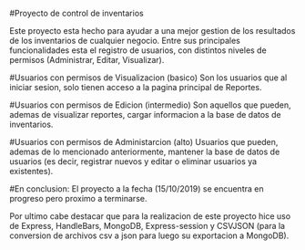 #Proyecto de control de inventarios

Este proyecto esta hecho para ayudar a una mejor gestion de los resultados de los inventarios de cualquier negocio.
Entre sus principales funcionalidades esta el registro de usuarios, con distintos niveles de permisos (Administrar, Editar, Visualizar).

#Usuarios con permisos de Visualizacion (basico)
Son los usuarios que al iniciar sesion, solo tienen acceso a la pagina principal de Reportes.

#Usuarios con permisos de Edicion (intermedio)
Son aquellos que pueden, ademas de visualizar reportes, cargar informacion a la base de datos de inventarios.

#Usuarios con permisos de Administarcion (alto)
Usuarios que pueden, ademas de lo mencionado anteriormente, mantener la base de datos de usuarios (es decir, registrar nuevos y editar o eliminar usuarios ya existentes).


#En conclusion:
El proyecto a la fecha (15/10/2019) se encuentra en progreso pero proximo a terminarse.

Por ultimo cabe destacar que para la realizacion de este proyecto hice uso de Express, HandleBars, MongoDB, Express-session y CSVJSON (para la conversion de archivos csv a json para luego su exportacion a MongoDB).